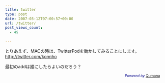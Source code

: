 ```yaml
---
title: twitter
type: post
date: 2007-05-12T07:00:57+00:00
url: /twitter/
post_views_count:
  - 49

---
```

とりあえず、MACの時は、TwitterPodを動かしてみることにします。  
http://twitter.com/konnho

最初のaddは誰にしたらよいのだろう？

<p style="color:#008;text-align:right;">
  <small><em>Powered by</em> <a href="http://www.qumana.com/">Qumana</a></small>
</p>